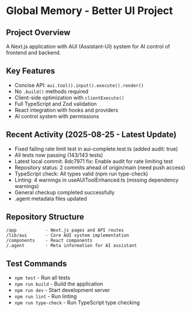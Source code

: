 # Global Memory - Better UI Project

## Project Overview
A Next.js application with AUI (Assistant-UI) system for AI control of frontend and backend.

## Key Features
- Concise API: `aui.tool().input().execute().render()`
- No `.build()` methods required
- Client-side optimization with `clientExecute()`
- Full TypeScript and Zod validation
- React integration with hooks and providers
- AI control system with permissions

## Recent Activity (2025-08-25 - Latest Update)
- Fixed failing rate limit test in aui-complete.test.ts (added audit: true)
- All tests now passing (143/143 tests)
- Latest local commit: 8dc7971 fix: Enable audit for rate limiting test
- Repository status: 2 commits ahead of origin/main (need push access)
- TypeScript check: All types valid (npm run type-check)
- Linting: 4 warnings in useAUIToolEnhanced.ts (missing dependency warnings)
- General checkup completed successfully
- .agent metadata files updated

## Repository Structure
```
/app           - Next.js pages and API routes
/lib/aui       - Core AUI system implementation
/components    - React components
/.agent        - Meta information for AI assistant
```

## Test Commands
- `npm test` - Run all tests
- `npm run build` - Build the application
- `npm run dev` - Start development server
- `npm run lint` - Run linting
- `npm run type-check` - Run TypeScript type checking